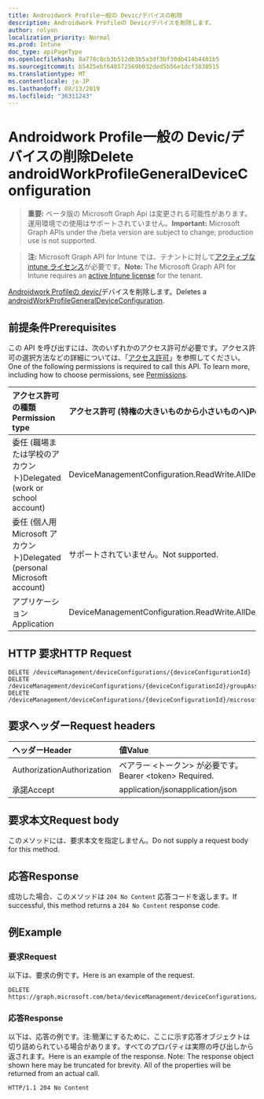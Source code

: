 ```yaml
---
title: Androidwork Profile一般の Devic/デバイスの削除
description: Androidwork Profileの Devic/デバイスを削除します。
author: rolyon
localization_priority: Normal
ms.prod: Intune
doc_type: apiPageType
ms.openlocfilehash: 8a778c8cb3b512db3b5a3df3bf30db414b4401b5
ms.sourcegitcommit: b5425ebf648572569b032ded5b56e1dcf3830515
ms.translationtype: MT
ms.contentlocale: ja-JP
ms.lasthandoff: 08/13/2019
ms.locfileid: "36311243"
---
```

# <a name="delete-androidworkprofilegeneraldeviceconfiguration"></a><span data-ttu-id="e3e62-103">Androidwork Profile一般の Devic/デバイスの削除</span><span class="sxs-lookup"><span data-stu-id="e3e62-103">Delete androidWorkProfileGeneralDeviceConfiguration</span></span>

> <span data-ttu-id="e3e62-104">**重要:** ベータ版の Microsoft Graph Api は変更される可能性があります。運用環境での使用はサポートされていません。</span><span class="sxs-lookup"><span data-stu-id="e3e62-104">**Important:** Microsoft Graph APIs under the /beta version are subject to change; production use is not supported.</span></span>

> <span data-ttu-id="e3e62-105">**注:** Microsoft Graph API for Intune では、テナントに対して[アクティブな intune ライセンス](https://go.microsoft.com/fwlink/?linkid=839381)が必要です。</span><span class="sxs-lookup"><span data-stu-id="e3e62-105">**Note:** The Microsoft Graph API for Intune requires an [active Intune license](https://go.microsoft.com/fwlink/?linkid=839381) for the tenant.</span></span>

<span data-ttu-id="e3e62-106">[Androidwork Profileの devic/](../resources/intune-deviceconfig-androidworkprofilegeneraldeviceconfiguration.md)デバイスを削除します。</span><span class="sxs-lookup"><span data-stu-id="e3e62-106">Deletes a [androidWorkProfileGeneralDeviceConfiguration](../resources/intune-deviceconfig-androidworkprofilegeneraldeviceconfiguration.md).</span></span>

## <a name="prerequisites"></a><span data-ttu-id="e3e62-107">前提条件</span><span class="sxs-lookup"><span data-stu-id="e3e62-107">Prerequisites</span></span>
<span data-ttu-id="e3e62-p101">この API を呼び出すには、次のいずれかのアクセス許可が必要です。アクセス許可の選択方法などの詳細については、「[アクセス許可](/graph/permissions-reference)」を参照してください。</span><span class="sxs-lookup"><span data-stu-id="e3e62-p101">One of the following permissions is required to call this API. To learn more, including how to choose permissions, see [Permissions](/graph/permissions-reference).</span></span>

|<span data-ttu-id="e3e62-110">アクセス許可の種類</span><span class="sxs-lookup"><span data-stu-id="e3e62-110">Permission type</span></span>|<span data-ttu-id="e3e62-111">アクセス許可 (特権の大きいものから小さいものへ)</span><span class="sxs-lookup"><span data-stu-id="e3e62-111">Permissions (from most to least privileged)</span></span>|
|:---|:---|
|<span data-ttu-id="e3e62-112">委任 (職場または学校のアカウント)</span><span class="sxs-lookup"><span data-stu-id="e3e62-112">Delegated (work or school account)</span></span>|<span data-ttu-id="e3e62-113">DeviceManagementConfiguration.ReadWrite.All</span><span class="sxs-lookup"><span data-stu-id="e3e62-113">DeviceManagementConfiguration.ReadWrite.All</span></span>|
|<span data-ttu-id="e3e62-114">委任 (個人用 Microsoft アカウント)</span><span class="sxs-lookup"><span data-stu-id="e3e62-114">Delegated (personal Microsoft account)</span></span>|<span data-ttu-id="e3e62-115">サポートされていません。</span><span class="sxs-lookup"><span data-stu-id="e3e62-115">Not supported.</span></span>|
|<span data-ttu-id="e3e62-116">アプリケーション</span><span class="sxs-lookup"><span data-stu-id="e3e62-116">Application</span></span>|<span data-ttu-id="e3e62-117">DeviceManagementConfiguration.ReadWrite.All</span><span class="sxs-lookup"><span data-stu-id="e3e62-117">DeviceManagementConfiguration.ReadWrite.All</span></span>|

## <a name="http-request"></a><span data-ttu-id="e3e62-118">HTTP 要求</span><span class="sxs-lookup"><span data-stu-id="e3e62-118">HTTP Request</span></span>
<!-- {
  "blockType": "ignored"
}
-->
``` http
DELETE /deviceManagement/deviceConfigurations/{deviceConfigurationId}
DELETE /deviceManagement/deviceConfigurations/{deviceConfigurationId}/groupAssignments/{deviceConfigurationGroupAssignmentId}/deviceConfiguration
DELETE /deviceManagement/deviceConfigurations/{deviceConfigurationId}/microsoft.graph.windowsDomainJoinConfiguration/networkAccessConfigurations/{deviceConfigurationId}
```

## <a name="request-headers"></a><span data-ttu-id="e3e62-119">要求ヘッダー</span><span class="sxs-lookup"><span data-stu-id="e3e62-119">Request headers</span></span>
|<span data-ttu-id="e3e62-120">ヘッダー</span><span class="sxs-lookup"><span data-stu-id="e3e62-120">Header</span></span>|<span data-ttu-id="e3e62-121">値</span><span class="sxs-lookup"><span data-stu-id="e3e62-121">Value</span></span>|
|:---|:---|
|<span data-ttu-id="e3e62-122">Authorization</span><span class="sxs-lookup"><span data-stu-id="e3e62-122">Authorization</span></span>|<span data-ttu-id="e3e62-123">ベアラー &lt;トークン&gt; が必要です。</span><span class="sxs-lookup"><span data-stu-id="e3e62-123">Bearer &lt;token&gt; Required.</span></span>|
|<span data-ttu-id="e3e62-124">承諾</span><span class="sxs-lookup"><span data-stu-id="e3e62-124">Accept</span></span>|<span data-ttu-id="e3e62-125">application/json</span><span class="sxs-lookup"><span data-stu-id="e3e62-125">application/json</span></span>|

## <a name="request-body"></a><span data-ttu-id="e3e62-126">要求本文</span><span class="sxs-lookup"><span data-stu-id="e3e62-126">Request body</span></span>
<span data-ttu-id="e3e62-127">このメソッドには、要求本文を指定しません。</span><span class="sxs-lookup"><span data-stu-id="e3e62-127">Do not supply a request body for this method.</span></span>

## <a name="response"></a><span data-ttu-id="e3e62-128">応答</span><span class="sxs-lookup"><span data-stu-id="e3e62-128">Response</span></span>
<span data-ttu-id="e3e62-129">成功した場合、このメソッドは `204 No Content` 応答コードを返します。</span><span class="sxs-lookup"><span data-stu-id="e3e62-129">If successful, this method returns a `204 No Content` response code.</span></span>

## <a name="example"></a><span data-ttu-id="e3e62-130">例</span><span class="sxs-lookup"><span data-stu-id="e3e62-130">Example</span></span>

### <a name="request"></a><span data-ttu-id="e3e62-131">要求</span><span class="sxs-lookup"><span data-stu-id="e3e62-131">Request</span></span>
<span data-ttu-id="e3e62-132">以下は、要求の例です。</span><span class="sxs-lookup"><span data-stu-id="e3e62-132">Here is an example of the request.</span></span>
``` http
DELETE https://graph.microsoft.com/beta/deviceManagement/deviceConfigurations/{deviceConfigurationId}
```

### <a name="response"></a><span data-ttu-id="e3e62-133">応答</span><span class="sxs-lookup"><span data-stu-id="e3e62-133">Response</span></span>
<span data-ttu-id="e3e62-p102">以下は、応答の例です。注:簡潔にするために、ここに示す応答オブジェクトは切り詰められている場合があります。すべてのプロパティは実際の呼び出しから返されます。</span><span class="sxs-lookup"><span data-stu-id="e3e62-p102">Here is an example of the response. Note: The response object shown here may be truncated for brevity. All of the properties will be returned from an actual call.</span></span>
``` http
HTTP/1.1 204 No Content
```






